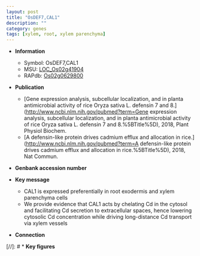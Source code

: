 ```yaml
---
layout: post
title: "OsDEF7,CAL1"
description: ""
category: genes
tags: [xylem, root, xylem parenchyma]
---
```


* **Information**  
    + Symbol: OsDEF7,CAL1  
    + MSU: [LOC_Os02g41904](http://rice.plantbiology.msu.edu/cgi-bin/ORF_infopage.cgi?orf=LOC_Os02g41904)  
    + RAPdb: [Os02g0629800](http://rapdb.dna.affrc.go.jp/viewer/gbrowse_details/irgsp1?name=Os02g0629800)  

* **Publication**  
    + [Gene expression analysis, subcellular localization, and in planta antimicrobial activity of rice Oryza sativa L. defensin 7 and 8.](http://www.ncbi.nlm.nih.gov/pubmed?term=Gene expression analysis, subcellular localization, and in planta antimicrobial activity of rice Oryza sativa L. defensin 7 and 8.%5BTitle%5D), 2018, Plant Physiol Biochem.
    + [A defensin-like protein drives cadmium efflux and allocation in rice.](http://www.ncbi.nlm.nih.gov/pubmed?term=A defensin-like protein drives cadmium efflux and allocation in rice.%5BTitle%5D), 2018, Nat Commun.

* **Genbank accession number**  

* **Key message**  
    + CAL1 is expressed preferentially in root exodermis and xylem parenchyma cells
    + We provide evidence that CAL1 acts by chelating Cd in the cytosol and facilitating Cd secretion to extracellular spaces, hence lowering cytosolic Cd concentration while driving long-distance Cd transport via xylem vessels

* **Connection**  

[//]: # * **Key figures**  


